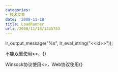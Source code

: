 ```yaml
---
categories:
- 技术文章
date: '2008-11-18'
title: LoadRunner
url: /2008/11/18/1335753
---
```



lr_output_message("%s", lr_eval_string("&lt;&lt;id&gt;&gt;"));

不能双重使用&lt;&gt;、{}

Winsock协议使用&lt;&gt;，Web协议使用{}